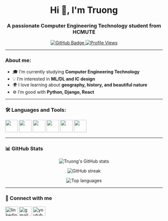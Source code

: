 <h1 align="center">Hi 👋, I'm Truong</h1>
<h3 align="center">A passionate Computer Engineering Technology student from HCMUTE</h3>

<p align="center">
  <a href="https://github.com/dtruowfng3?tab=followers">
    <img src="https://img.shields.io/github/followers/dtruowfng3?label=Followers&style=social" alt="GitHub Badge">
  </a>
  <a href="https://github.com/dtruowfng3">
    <img src="https://komarev.com/ghpvc/?username=dtruowfng3&color=blue" alt="Profile Views">
  </a>
</p>

---

### About me:
- 🎓 I’m currently studying **Computer Engineering Technology**
- 💡 I’m interested in **ML/DL and IC design**
- 🌍 I love learning about **geography, history, and beautiful nature**
- ⚙️ I’m good with **Python, Django, React**

---

### 🛠️ Languages and Tools:
<p align="left">
  <img src="https://cdn.jsdelivr.net/gh/devicons/devicon/icons/python/python-original.svg" width="40" height="40"/>
  <img src="https://cdn.jsdelivr.net/gh/devicons/devicon/icons/javascript/javascript-original.svg" width="40" height="40"/>
  <img src="https://cdn.jsdelivr.net/gh/devicons/devicon/icons/react/react-original.svg" width="40" height="40"/>
  <img src="https://cdn.jsdelivr.net/gh/devicons/devicon/icons/django/django-plain.svg" width="40" height="40"/>
  <img src="https://cdn.jsdelivr.net/gh/devicons/devicon/icons/html5/html5-original.svg" width="40" height="40"/>
  <img src="https://cdn.jsdelivr.net/gh/devicons/devicon/icons/css3/css3-original.svg" width="40" height="40"/>
</p>

---

### 📊 GitHub Stats
<p align="center">
  <img src="https://github-readme-stats.vercel.app/api?username=dtruowfng3&show_icons=true&theme=tokyonight" alt="Truong's GitHub stats"/>
</p>

<p align="center">
  <img src="https://github-readme-streak-stats.herokuapp.com/?user=dtruowfng3&theme=tokyonight" alt="GitHub streak"/>
</p>

<p align="center">
  <img src="https://github-readme-stats.vercel.app/api/top-langs/?username=dtruowfng3&layout=compact&theme=tokyonight" alt="Top languages"/>
</p>

---

### 🔗 Connect with me
<p align="left">
  <a href="https://www.linkedin.com/in/truong-vo-814922345/" target="blank"><img align="center" src="https://cdn.jsdelivr.net/gh/devicons/devicon/icons/linkedin/linkedin-original.svg" alt="linkedin" height="30" width="40" /></a>
  <a href="mailto:vduytruong3124@gmail.com" target="blank"><img align="center" src="https://cdn-icons-png.flaticon.com/512/732/732200.png" alt="gmail" height="30" width="40" /></a>
  <a href="https://www.youtube.com/@d.truowfng.3" target="blank"><img align="center" src="https://cdn-icons-png.flaticon.com/512/1384/1384060.png" alt="youtube" height="30" width="40" /></a>
</p>
